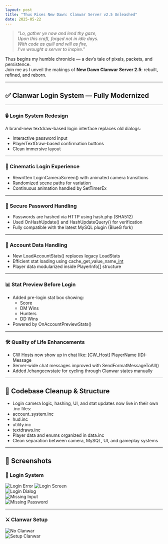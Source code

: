 ```yaml
---
layout: post
title: "Thus Rises New Dawn: Clanwar Server v2.5 Unleashed"
date: 2025-05-22
---
```


> *"Lo, gather ye now and lend thy gaze,  
> Upon this craft, forged not in idle days.  
> With code as quill and will as fire,  
> I’ve wrought a server to inspire."*

Thus begins my humble chronicle — a dev’s tale of pixels, packets, and persistence.  
Join me as I unveil the makings of **New Dawn Clanwar Server 2.5**: rebuilt, refined, and reborn.

---

## ✅ Clanwar Login System — Fully Modernized

---

### 🔒 Login System Redesign
A brand-new textdraw-based login interface replaces old dialogs:
- Interactive password input
- PlayerTextDraw-based confirmation buttons
- Clean immersive layout

---

### 📸 Cinematic Login Experience
- Rewritten LoginCameraScreen() with animated camera transitions
- Randomized scene paths for variation
- Continuous animation handled by SetTimerEx

---

### 🔑 Secure Password Handling
- Passwords are hashed via HTTP using hash.php (SHA512)
- Used OnHashUpdate() and HashUpdateQuery() for verification
- Fully compatible with the latest MySQL plugin (BlueG fork)

---

### 🧠 Account Data Handling
- New LoadAccountStats() replaces legacy LoadStats
- Efficient stat loading using cache_get_value_name[_int]()
- Player data modularized inside PlayerInfo[] structure

---

### 📊 Stat Preview Before Login
- Added pre-login stat box showing:
  - Score
  - DM Wins
  - Hunters
  - DD Wins
- Powered by OnAccountPreviewStats()

---

### 🛠️ Quality of Life Enhancements
- CW Hosts now show up in chat like: [CW_Host] PlayerName (ID): Message
- Server-wide chat messages improved with SendFormatMessageToAll()
- Added /changecwstate for cycling through Clanwar states manually

---

## 🧼 Codebase Cleanup & Structure

- Login camera logic, hashing, UI, and stat updates now live in their own .inc files:
- account_system.inc
- hud.inc
- utility.inc
- textdraws.inc
- Player data and enums organized in data.inc
- Clean separation between camera, MySQL, UI, and gameplay systems

---

## 📸 Screenshots

### 🔐 Login System

![Login Error](https://ftw-shokz.github.io/newdawn-devlog/assets/loginerror.png)
![Login Screen](https://ftw-shokz.github.io/newdawn-devlog/assets/login.png)  
![Login Dialog](https://ftw-shokz.github.io/newdawn-devlog/assets/logindialog.png)  
![Missing Input](https://ftw-shokz.github.io/newdawn-devlog/assets/loginnoinput.png)  
![Missing Password](https://ftw-shokz.github.io/newdawn-devlog/assets/loginnopassword.png)  

---

### ⚔️ Clanwar Setup

![No Clanwar](https://ftw-shokz.github.io/newdawn-devlog/assets/nocw.png)  
![Setup Clanwar](https://ftw-shokz.github.io/newdawn-devlog/assets/setupcw.png)
